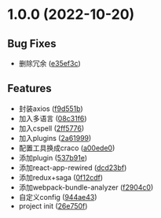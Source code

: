 # 1.0.0 (2022-10-20)

## Bug Fixes

* 删除冗余 ([e35ef3c](https://github.com/sunweijieMJ/microapp-react-temp/commit/e35ef3cbf2224f15cfa2f98575285401c1573e36))

## Features

* 封装axios ([f9d551b](https://github.com/sunweijieMJ/microapp-react-temp/commit/f9d551b7c78c7a925e4c2d3e91edb6f9d7e58090))
* 加入多语言 ([08c31f6](https://github.com/sunweijieMJ/microapp-react-temp/commit/08c31f65ec6b7a1f18a562d09ab1eeebbf585018))
* 加入cspell ([2ff5776](https://github.com/sunweijieMJ/microapp-react-temp/commit/2ff577656573b56a05b826bc9d64324e15d38b6e))
* 加入plugins ([2a61999](https://github.com/sunweijieMJ/microapp-react-temp/commit/2a6199933d9150ce529163fb6d7e9d9a6eda11aa))
* 配置工具换成craco ([a00ede0](https://github.com/sunweijieMJ/microapp-react-temp/commit/a00ede03e825985a4678767d3ee2c18a268ddb15))
* 添加plugin ([537b91e](https://github.com/sunweijieMJ/microapp-react-temp/commit/537b91e25811ac35e8f1c60e0e88ac2d89a2f2ab))
* 添加react-app-rewired ([dcd23bf](https://github.com/sunweijieMJ/microapp-react-temp/commit/dcd23bf1932a13617a18507c0c064449b80c5978))
* 添加redux+saga ([0f12cdf](https://github.com/sunweijieMJ/microapp-react-temp/commit/0f12cdfe1ffd1bf25c2182ecabfeedeb77268ed2))
* 添加webpack-bundle-analyzer ([f2904c0](https://github.com/sunweijieMJ/microapp-react-temp/commit/f2904c0d21ea8fe7e5da430eb97aa3d9ad2ae6ca))
* 自定义config ([944ae43](https://github.com/sunweijieMJ/microapp-react-temp/commit/944ae43e34a5608d9a73b7c3b776e088687beacd))
* project init ([26e750f](https://github.com/sunweijieMJ/microapp-react-temp/commit/26e750fd7075f7caace36e5c32fbd2ee3285e42f))
